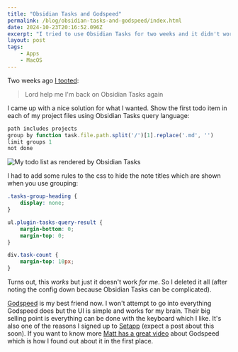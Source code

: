 ```yaml
---
title: "Obsidian Tasks and Godspeed"
permalink: /blog/obsidian-tasks-and-godspeed/index.html
date: 2024-10-23T20:16:52.096Z
excerpt: "I tried to use Obsidian Tasks for two weeks and it didn't work out so I'm using Godspeed now"
layout: post
tags:
    - Apps
    - MacOS
---
```


Two weeks ago [I tooted](https://social.lol/@robb/113288632240605303):

> Lord help me I'm back on Obsidian Tasks again

I came up with a nice solution for what I wanted. Show the first todo item in each of my project files using Obsidian Tasks query language:

```js
path includes projects
group by function task.file.path.split('/')[1].replace('.md', '')
limit groups 1
not done
```

![My todo list as rendered by Obsidian Tasks](https://cdn.rknight.me/site/project-tasks.jpg)

I had to add some rules to the css to hide the note titles which are shown when you use grouping:

```css
.tasks-group-heading {
    display: none;
}

ul.plugin-tasks-query-result {
    margin-bottom: 0;
    margin-top: 0;
}

div.task-count {
    margin-top: 10px;
}
```

Turns out, this _works_ but just it doesn't work _for me_. So I deleted it all (after noting the config down because Obsidian Tasks can be complicated).

[Godspeed](https://godspeedapp.com/a/RKNIGHT25) is my best friend now. I won't attempt to go into everything Godspeed does but the UI is simple and works for my brain. Their big selling point is everything can be done with the keyboard which I like. It's also one of the reasons I signed up to [Setapp](https://go.setapp.com/invite/0jsvfx75) (expect a post about this soon). If you want to know more [Matt has a great video](https://www.youtube.com/watch?v=p8Ak_OB-oco) about Godspeed which is how I found out about it in the first place.
